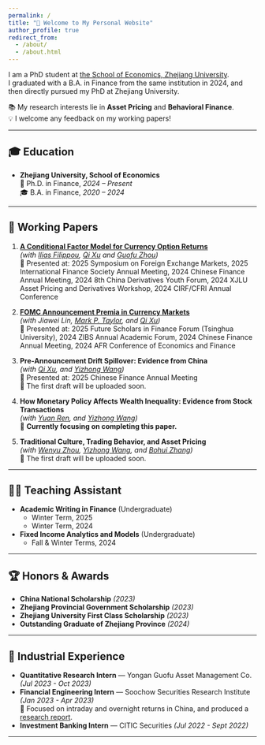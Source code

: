 ```yaml
---
permalink: /
title: "👋 Welcome to My Personal Website"
author_profile: true
redirect_from: 
  - /about/
  - /about.html
---
```


I am a PhD student at [the School of Economics, Zhejiang University](http://www.cec.zju.edu.cn/).  
I graduated with a B.A. in Finance from the same institution in 2024, and then directly pursued my PhD at Zhejiang University.  

📚 My research interests lie in **Asset Pricing** and **Behavioral Finance**.  
💡 I welcome any feedback on my working papers!  

---

## 🎓 Education  
- **Zhejiang University, School of Economics**  
  📖 Ph.D. in Finance, *2024 – Present*  
  🎓 B.A. in Finance, *2020 – 2024*  

---

## 📝 Working Papers  

1. [**A Conditional Factor Model for Currency Option Returns**](https://papers.ssrn.com/sol3/papers.cfm?abstract_id=4991516)  
   *(with [Ilias Filippou](https://sites.google.com/view/iliasfilippou/), [Qi Xu](https://person.zju.edu.cn/qixu) and [Guofu Zhou](https://guofuzhou.github.io/))*  
   📌 Presented at: 2025 Symposium on Foreign Exchange Markets, 2025 International Finance Society Annual Meeting, 2024 Chinese Finance Annual Meeting, 2024 8th China Derivatives Youth Forum, 2024 XJLU Asset Pricing and Derivatives Workshop, 2024 CIRF/CFRI Annual Conference  

2. [**FOMC Announcement Premia in Currency Markets**](https://papers.ssrn.com/sol3/papers.cfm?abstract_id=5237922)  
   *(with Jiawei Lin, [Mark P. Taylor](https://olin.washu.edu/faculty/mark-taylor), and [Qi Xu](https://person.zju.edu.cn/qixu))*  
   📌 Presented at: 2025 Future Scholars in Finance Forum (Tsinghua University), 2024 ZIBS Annual Academic Forum, 2024 Chinese Finance Annual Meeting, 2024 AFR Conference of Economics and Finance  

3. **Pre-Announcement Drift Spillover: Evidence from China**  
   *(with [Qi Xu](https://person.zju.edu.cn/qixu), and [Yizhong Wang](https://person.zju.edu.cn/wyz))*  
   📌 Presented at: 2025 Chinese Finance Annual Meeting  
   📝 The first draft will be uploaded soon.  

5. **How Monetary Policy Affects Wealth Inequality: Evidence from Stock Transactions**  
   *(with [Yuan Ren](https://person.zju.edu.cn/renyuanfinance), and [Yizhong Wang](https://person.zju.edu.cn/wyz))*  
   🚧 **Currently focusing on completing this paper.**  

6. **Traditional Culture, Trading Behavior, and Asset Pricing**  
   *(with [Wenyu Zhou](https://www.wenyu-zhou.com/home), [Yizhong Wang](https://person.zju.edu.cn/wyz), and [Bohui Zhang](https://sites.google.com/site/bohuizhang/))*  
   📝 The first draft will be uploaded soon.  

---

## 👨‍🏫 Teaching Assistant  

- **Academic Writing in Finance** (Undergraduate)
  - Winter Term, 2025  
  - Winter Term, 2024
- **Fixed Income Analytics and Models** (Undergraduate)
  - Fall & Winter Terms, 2024

---

## 🏆 Honors & Awards  

- **China National Scholarship** *(2023)*  
- **Zhejiang Provincial Government Scholarship** *(2023)*  
- **Zhejiang University First Class Scholarship** *(2023)*  
- **Outstanding Graduate of Zhejiang Province** *(2024)*  

---

## 💼 Industrial Experience  

- **Quantitative Research Intern** — Yongan Guofu Asset Management Co. *(Jul 2023 - Oct 2023)*  
- **Financial Engineering Intern** — Soochow Securities Research Institute *(Jan 2023 - Apr 2023)*  
  🔎 Focused on intraday and overnight returns in China, and produced a [research report](https://mp.weixin.qq.com/s/Wu_v-rCHqWpj3S7N_eEYxQ).
- **Investment Banking Intern** — CITIC Securities *(Jul 2022 - Sept 2022)*  

---

